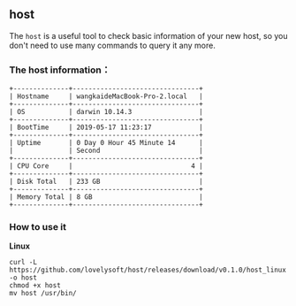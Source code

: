 ## host

The `host` is a useful tool to check basic information of your new host, so you don't need to use many commands to query it any more.

### The host information：

```
+--------------+--------------------------------+
| Hostname     | wangkaideMacBook-Pro-2.local   |
+--------------+--------------------------------+
| OS           | darwin 10.14.3                 |
+--------------+--------------------------------+
| BootTime     | 2019-05-17 11:23:17            |
+--------------+--------------------------------+
| Uptime       | 0 Day 0 Hour 45 Minute 14      |
|              | Second                         |
+--------------+--------------------------------+
| CPU Core     |                              4 |
+--------------+--------------------------------+
| Disk Total   | 233 GB                         |
+--------------+--------------------------------+
| Memory Total | 8 GB                           |
+--------------+--------------------------------+
```

### How to use it 

**Linux**

```
curl -L https://github.com/lovelysoft/host/releases/download/v0.1.0/host_linux -o host
chmod +x host
mv host /usr/bin/
```
